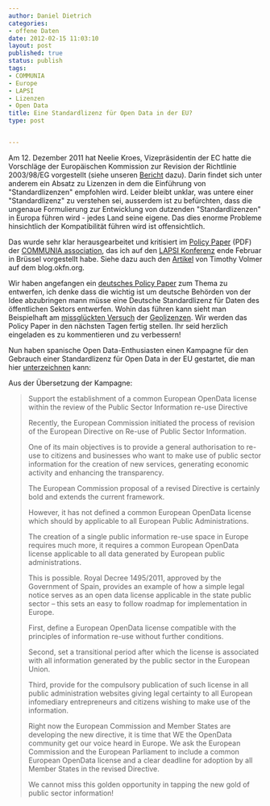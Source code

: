 ```yaml
---
author: Daniel Dietrich
categories:
- offene Daten
date: 2012-02-15 11:03:10
layout: post
published: true
status: publish
tags:
- COMMUNIA
- Europe
- LAPSI
- Lizenzen
- Open Data
title: Eine Standardlizenz für Open Data in der EU?
type: post


---
```


Am 12. Dezember 2011 hat Neelie Kroes, Vizepräsidentin der EC hatte die Vorschläge der Europäischen Kommission zur Revision der Richtlinie 2003/98/EG vorgestellt (siehe unseren [Bericht](http://okfn.de/2011/12/die-open-data-strategie-der-europaeischen-kommission/) dazu). Darin findet sich unter anderem ein Absatz zu Lizenzen in dem die Einführung von "Standardlizenzen" empfohlen wird. Leider bleibt unklar, was untere einer "Standardlizenz" zu verstehen sei, ausserdem ist zu befürchten, dass die ungenaue Formulierung zur Entwicklung von dutzenden "Standardlizenzen" in Europa führen wird - jedes Land seine eigene. Das dies enorme Probleme hinsichtlich der Kompatibilität führen wird ist offensichtlich.

Das wurde sehr klar herausgearbeitet und kritisiert im [Policy Paper](http://www.communia-association.org/wp-content/uploads/2012/01/120122communia_PSI_directive_reaction.pdf) (PDF) der [COMMUNIA association](http://www.communia-association.org/), das ich auf den [LAPSI Konferenz](http://www.lapsi-project.eu/bruxellesprog) ende Februar in Brüssel vorgestellt habe. Siehe dazu auch den [Artikel](http://blog.okfn.org/2012/02/02/communias-response-to-the-proposed-amendments-to-psi-directive/) von Timothy Volmer auf dem blog.okfn.org.

Wir haben angefangen ein [deutsches Policy Paper](https://docs.google.com/document/d/1GV6h8ucW1Bf1jhMBTI7U7wRP-OAnntmKMY9i8JhpKkY/edit) zum Thema zu entwerfen, ich denke dass die wichtig ist um deutsche Behörden von der Idee abzubringen mann müsse eine Deutsche Standardlizenz für Daten des öffentlichen Sektors entwerfen. Wohin das führen kann sieht man Beispielhaft am [missglückten Versuch](http://okfn.de/2011/04/geobusiness-lizenz-open-data-und-die-sieben-zwerge/) der [Geolizenzen](http://www.geolizenz.org/). Wir werden das Policy Paper in den nächsten Tagen fertig stellen. Ihr seid herzlich eingeladen es zu kommentieren und zu verbessern!

Nun haben spanische Open Data-Enthusiasten einen Kampagne für den Gebrauch einer Standardlizenz für Open Data in der EU gestartet, die man hier [unterzeichnen](http://actuable.es/peticiones/say-to-neeliekroeseu-we-want-single-opendata-licence-in-the) kann:

Aus der Übersetzung der Kampagne:

> Support the establishment of a common European OpenData license within the review of the Public Sector Information re-use Directive
> 
> Recently, the European Commission initiated the process of revision of the European Directive on Re-use of Public Sector Information.
> 
> One of its main objectives is to provide a general authorisation to re-use to citizens and businesses who want to make use of public sector information for the creation of new services, generating economic activity and enhancing the transparency.
> 
> The European Commission proposal of a revised Directive is certainly bold and extends the current framework.
> 
> However, it has not defined a common European OpenData license which should by applicable to all European Public Administrations.
> 
> The creation of a single public information re-use space in Europe requires much more, it requires a common European OpenData license applicable to all data generated by European public administrations.
> 
> This is possible. Royal Decree 1495/2011, approved by the Government of Spain, provides an example of how a simple legal notice serves as an open data license applicable in the state public sector – this sets an easy to follow roadmap for implementation in Europe.
> 
> First, define a European OpenData license compatible with the principles of information re-use without further conditions.
> 
> Second, set a transitional period after which the license is associated with all information generated by the public sector in the European Union.
> 
> Third, provide for the compulsory publication of such license in all public administration websites giving legal certainty to all European infomediary entrepreneurs and citizens wishing to make use of the information.
> 
> Right now the European Commission and Member States are developing the new directive, it is time that WE the OpenData community get our voice heard in Europe. We ask the European Commission and the European Parliament to include a common European OpenData license and a clear deadline for adoption by all Member States in the revised Directive.
> 
> We cannot miss this golden opportunity in tapping the new gold of public sector information!